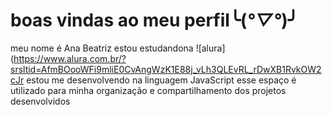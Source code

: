 # boas vindas ao meu perfil╰(*°▽°*)╯
meu nome é Ana Beatriz
estou estudandona ![alura](https://www.alura.com.br/?srsltid=AfmBOooWFi9mliE0CvAngWzK1E88j_vLh3QLEvRL_rDwXB1RvkOW2cJr
estou me desenvolvendo na linguagem JavaScript
esse espaço é utilizado para minha organização e compartilhamento dos projetos desenvolvidos
